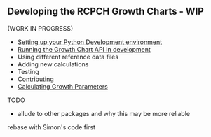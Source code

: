 ## Developing the RCPCH Growth Charts - WIP

(WORK IN PROGRESS)

* [Setting up your Python Development environment](python-development.md)
* [Running the Growth Chart API in development](running-in-development.md)
* Using different reference data files
* Adding new calculations
* Testing
* [Contributing](contributing.md)
* [Calculating Growth Parameters](about-calculating-growth-parameters.md)


TODO
* allude to other packages and why this may be more reliable


rebase with Simon's code first